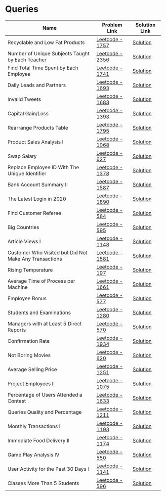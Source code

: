 # Queries


| Name       | Problem Link                       | Solution Link                     |
|--------------------|------------------------------------|-----------------------------------|
| Recyclable and Low Fat Products          | [Leetcode - 1757](https://leetcode.com/problems/recyclable-and-low-fat-products/description/)                | [Solution](https://github.com/moinhameed27/Database/blob/main/Queries/Recyclable%20and%20Low%20Fat%20Products.sql)              |
| Number of Unique Subjects Taught by Each Teacher         | [Leetcode - 2356](https://leetcode.com/problems/number-of-unique-subjects-taught-by-each-teacher/description/)                | [Solution](https://github.com/moinhameed27/Database/blob/main/Queries/Number%20of%20Unique%20Subjects%20Taught%20by%20Each%20Teacher.sql)              |
| Find Total Time Spent by Each Employee         | [Leetcode - 1741](https://leetcode.com/problems/find-total-time-spent-by-each-employee/description/)                | [Solution](https://github.com/moinhameed27/Database/blob/main/Queries/Number%20of%20Unique%20Subjects%20Taught%20by%20Each%20Teacher.sql)              |
| Daily Leads and Partners         | [Leetcode - 1693](https://leetcode.com/problems/daily-leads-and-partners/description/)                | [Solution](https://github.com/moinhameed27/Database/blob/main/Queries/Daily%20Leads%20and%20Partners.sql)              |
| Invalid Tweets         | [Leetcode - 1683](https://leetcode.com/problems/invalid-tweets/description/)                | [Solution](https://github.com/moinhameed27/Database/blob/main/Queries/Invalid%20Tweets.sql)              |
| Capital Gain/Loss         | [Leetcode - 1393](https://leetcode.com/problems/capital-gainloss/description/)                | [Solution](https://github.com/moinhameed27/Database/blob/main/Queries/Capital%20Gain%20Loss.sql)              |
| Rearrange Products Table         | [Leetcode - 1795](https://leetcode.com/problems/rearrange-products-table/description/)                | [Solution](https://github.com/moinhameed27/Database/blob/main/Queries/Rearrange%20Products%20Table.sql)              |
| Product Sales Analysis I         | [Leetcode - 1068](https://leetcode.com/problems/product-sales-analysis-i/description/)                | [Solution](https://github.com/moinhameed27/Database/blob/main/Queries/Product%20Sales%20Analysis%20I.sql)              |
| Swap Salary         | [Leetcode - 627](https://leetcode.com/problems/swap-salary/description/)                | [Solution](https://github.com/moinhameed27/Database/blob/main/Queries/Swap%20Salary.sql)              |
| Replace Employee ID With The Unique Identifier         | [Leetcode - 1378](https://leetcode.com/problems/replace-employee-id-with-the-unique-identifier/description/)                | [Solution](https://github.com/moinhameed27/Database/blob/main/Queries/Replace%20Employee%20ID%20With%20The%20Unique%20Identifier.sql)              |
| Bank Account Summary II         | [Leetcode - 1587](https://leetcode.com/problems/bank-account-summary-ii/description/)                | [Solution](https://github.com/moinhameed27/Database/blob/main/Queries/Bank%20Account%20Summary%20II.sql)              |
| The Latest Login in 2020         | [Leetcode - 1890](https://leetcode.com/problems/the-latest-login-in-2020/)                | [Solution](https://github.com/moinhameed27/Database/blob/main/Queries/The%20Latest%20Login%20in%202020.sql)              |
| Find Customer Referee         | [Leetcode - 584](https://leetcode.com/problems/find-customer-referee/description/)                | [Solution](https://github.com/moinhameed27/Database/blob/main/Queries/Find%20Customer%20Referee.sql)              |
| Big Countries         | [Leetcode - 595](https://leetcode.com/problems/big-countries/description/)                | [Solution](https://github.com/moinhameed27/Database/blob/main/Queries/Big%20Countries.sql)              |
| Article Views I         | [Leetcode - 1148](https://leetcode.com/problems/article-views-i/description/)                | [Solution](https://github.com/moinhameed27/Database/blob/main/Queries/Article%20Views%20I.sql)              |
| Customer Who Visited but Did Not Make Any Transactions         | [Leetcode - 1581](https://leetcode.com/problems/customer-who-visited-but-did-not-make-any-transactions/description/)                | [Solution](https://github.com/moinhameed27/Database/blob/main/Queries/Customer%20Who%20Visited%20but%20Did%20Not%20Make%20Any%20Transactions.sql)              |
| Rising Temperature         | [Leetcode - 197](https://leetcode.com/problems/rising-temperature/description/)                | [Solution](https://github.com/moinhameed27/Database/blob/main/Queries/Rising%20Temperature.sql)              |
| Average Time of Process per Machine         | [Leetcode - 1661](https://leetcode.com/problems/average-time-of-process-per-machine/description/)                | [Solution](https://github.com/moinhameed27/Database/blob/main/Queries/Average%20Time%20of%20Process%20per%20Machine.sql)              |
| Employee Bonus         | [Leetcode - 577](https://leetcode.com/problems/employee-bonus/description/)                | [Solution](https://github.com/moinhameed27/Database/blob/main/Queries/Employee%20Bonus.sql)              |
| Students and Examinations         | [Leetcode - 1280](https://leetcode.com/problems/students-and-examinations/description/)                | [Solution](https://github.com/moinhameed27/Database/blob/main/Queries/Students%20and%20Examinations.sql)              |
| Managers with at Least 5 Direct Reports         | [Leetcode - 570](https://leetcode.com/problems/managers-with-at-least-5-direct-reports/description/)                | [Solution](https://github.com/moinhameed27/Database/blob/main/Queries/Managers%20with%20at%20Least%205%20Direct%20Reports.sql)              |
| Confirmation Rate         | [Leetcode - 1934](https://leetcode.com/problems/confirmation-rate/description/)                | [Solution](https://github.com/moinhameed27/Database/blob/main/Queries/Confirmation%20Rate.sql)              |
| Not Boring Movies         | [Leetcode - 620](https://leetcode.com/problems/not-boring-movies/description/)                | [Solution](https://github.com/moinhameed27/Database/blob/main/Queries/Not%20Boring%20Movies.sql)              |
| Average Selling Price         | [Leetcode - 1251](https://leetcode.com/problems/average-selling-price/description/)                | [Solution](https://github.com/moinhameed27/Database/blob/main/Queries/Average%20Selling%20Price.sql)              |  
| Project Employees I         | [Leetcode - 1075](https://leetcode.com/problems/project-employees-i/description/)                | [Solution](https://github.com/moinhameed27/Database/blob/main/Queries/Project%20Employees%20I.sql)              |
| Percentage of Users Attended a Contest         | [Leetcode - 1633](https://leetcode.com/problems/percentage-of-users-attended-a-contest/description/)                | [Solution](https://github.com/moinhameed27/Database/blob/main/Queries/Percentage%20of%20Users%20Attended%20a%20Contest.sql)              |
| Queries Quality and Percentage         | [Leetcode - 1211](https://leetcode.com/problems/queries-quality-and-percentage/description/)                | [Solution](https://github.com/moinhameed27/Database/blob/main/Queries/Queries%20Quality%20and%20Percentage.sql)              |
| Monthly Transactions I         | [Leetcode - 1193](https://leetcode.com/problems/monthly-transactions-i/description/)                | [Solution](https://github.com/moinhameed27/Database/blob/main/Queries/Monthly%20Transactions%20I.sql)              |
| Immediate Food Delivery II         | [Leetcode - 1174](https://leetcode.com/problems/immediate-food-delivery-ii/description/)                | [Solution](https://github.com/moinhameed27/Database/blob/main/Queries/Immediate%20Food%20Delivery%20II.sql)              |
| Game Play Analysis IV         | [Leetcode - 550](https://leetcode.com/problems/game-play-analysis-iv/description/)                | [Solution](https://github.com/moinhameed27/Database/blob/main/Queries/Game%20Play%20Analysis%20IV.sql)              |
| User Activity for the Past 30 Days I         | [Leetcode - 1141](https://leetcode.com/problems/user-activity-for-the-past-30-days-i/description/)                | [Solution](https://github.com/moinhameed27/Database/blob/main/Queries/User%20Activity%20for%20the%20Past%2030%20Days%20I.sql)              |
| Classes More Than 5 Students         | [Leetcode - 596](https://leetcode.com/problems/classes-more-than-5-students/description/)                | [Solution](https://github.com/moinhameed27/Database/blob/main/Queries/Classes%20More%20Than%205%20Students.sql)              |
